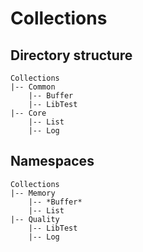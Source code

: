 # Collections

## Directory structure
    Collections
    |-- Common
        |-- Buffer
        |-- LibTest                 
    |-- Core          
        |-- List
        |-- Log

## Namespaces
    Collections
    |-- Memory
        |-- *Buffer*
        |-- List
    |-- Quality
        |-- LibTest
        |-- Log
